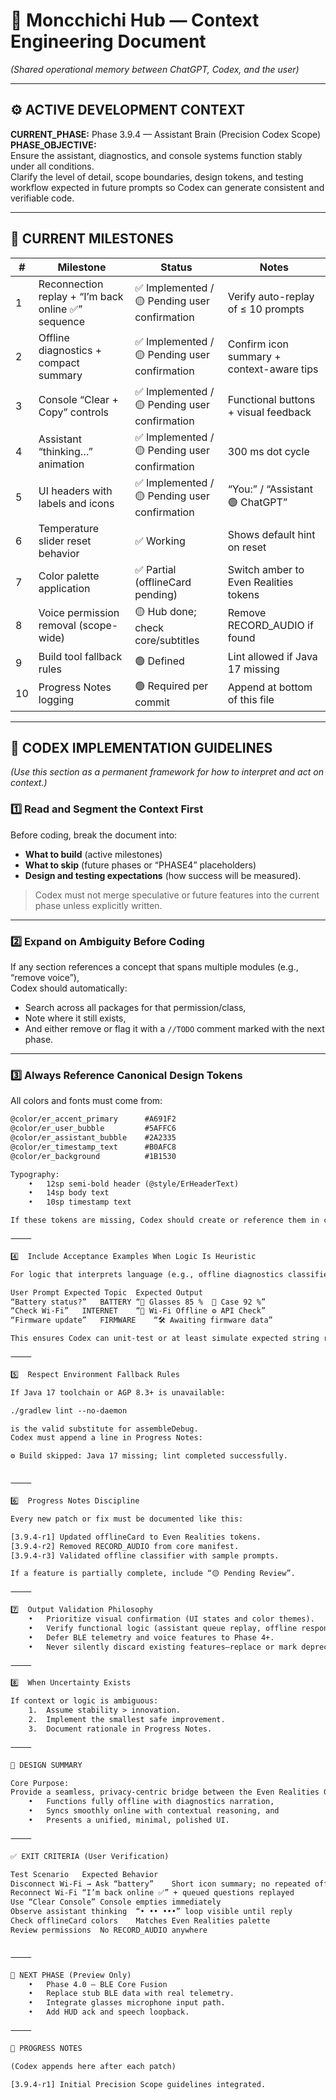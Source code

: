 # 🧠 Moncchichi Hub — Context Engineering Document  
*(Shared operational memory between ChatGPT, Codex, and the user)*  

---

## ⚙️ ACTIVE DEVELOPMENT CONTEXT  
**CURRENT_PHASE:** Phase 3.9.4 — Assistant Brain (Precision Codex Scope)  
**PHASE_OBJECTIVE:**  
Ensure the assistant, diagnostics, and console systems function stably under all conditions.  
Clarify the level of detail, scope boundaries, design tokens, and testing workflow expected in future prompts so Codex can generate consistent and verifiable code.

---

## 🧩 CURRENT MILESTONES  
| # | Milestone | Status | Notes |
|---|------------|--------|-------|
| 1 | Reconnection replay + “I’m back online ✅” sequence | ✅ Implemented / 🟡 Pending user confirmation | Verify auto-replay of ≤ 10 prompts |
| 2 | Offline diagnostics + compact summary | ✅ Implemented / 🟡 Pending user confirmation | Confirm icon summary + context-aware tips |
| 3 | Console “Clear + Copy” controls | ✅ Implemented / 🟡 Pending user confirmation | Functional buttons + visual feedback |
| 4 | Assistant “thinking…” animation | ✅ Implemented / 🟡 Pending user confirmation | 300 ms dot cycle |
| 5 | UI headers with labels and icons | ✅ Implemented / 🟡 Pending user confirmation | “You:” / “Assistant 🟢 ChatGPT” |
| 6 | Temperature slider reset behavior | ✅ Working | Shows default hint on reset |
| 7 | Color palette application | ✅ Partial (offlineCard pending) | Switch amber to Even Realities tokens |
| 8 | Voice permission removal (scope-wide) | 🟡 Hub done; check core/subtitles | Remove RECORD_AUDIO if found |
| 9 | Build tool fallback rules | 🟢 Defined | Lint allowed if Java 17 missing |
| 10 | Progress Notes logging | 🟢 Required per commit | Append at bottom of this file |

---

## 🧠 CODEX IMPLEMENTATION GUIDELINES  
*(Use this section as a permanent framework for how to interpret and act on context.)*

### 1️⃣  **Read and Segment the Context First**  
Before coding, break the document into:
- **What to build** (active milestones)  
- **What to skip** (future phases or “PHASE4” placeholders)  
- **Design and testing expectations** (how success will be measured).  

> Codex must not merge speculative or future features into the current phase unless explicitly written.

---

### 2️⃣  **Expand on Ambiguity Before Coding**  
If any section references a concept that spans multiple modules (e.g., “remove voice”),  
Codex should automatically:
- Search across all packages for that permission/class,  
- Note where it still exists,  
- And either remove or flag it with a `//TODO` comment marked with the next phase.

---

### 3️⃣  **Always Reference Canonical Design Tokens**  
All colors and fonts must come from:
```xml
@color/er_accent_primary      #A691F2  
@color/er_user_bubble         #5AFFC6  
@color/er_assistant_bubble    #2A2335  
@color/er_timestamp_text      #B0AFC8  
@color/er_background          #1B1530  

Typography:
	•	12sp semi-bold header (@style/ErHeaderText)
	•	14sp body text
	•	10sp timestamp text

If these tokens are missing, Codex should create or reference them in core/res/values/colors.xml and styles.xml.

⸻

4️⃣  Include Acceptance Examples When Logic Is Heuristic

For logic that interprets language (e.g., offline diagnostics classifier), always provide examples:

User Prompt	Expected Topic	Expected Output
“Battery status?”	BATTERY	“🔋 Glasses 85 %  💼 Case 92 %”
“Check Wi-Fi”	INTERNET	“📶 Wi-Fi Offline ⚙️ API Check”
“Firmware update”	FIRMWARE	“🛠 Awaiting firmware data”

This ensures Codex can unit-test or at least simulate expected string results.

⸻

5️⃣  Respect Environment Fallback Rules

If Java 17 toolchain or AGP 8.3+ is unavailable:

./gradlew lint --no-daemon

is the valid substitute for assembleDebug.
Codex must append a line in Progress Notes:

⚙️ Build skipped: Java 17 missing; lint completed successfully.


⸻

6️⃣  Progress Notes Discipline

Every new patch or fix must be documented like this:

[3.9.4-r1] Updated offlineCard to Even Realities tokens.  
[3.9.4-r2] Removed RECORD_AUDIO from core manifest.  
[3.9.4-r3] Validated offline classifier with sample prompts.  

If a feature is partially complete, include “🟡 Pending Review”.

⸻

7️⃣  Output Validation Philosophy
	•	Prioritize visual confirmation (UI states and color themes).
	•	Verify functional logic (assistant queue replay, offline responses).
	•	Defer BLE telemetry and voice features to Phase 4+.
	•	Never silently discard existing features—replace or mark deprecated.

⸻

8️⃣  When Uncertainty Exists

If context or logic is ambiguous:
	1.	Assume stability > innovation.
	2.	Implement the smallest safe improvement.
	3.	Document rationale in Progress Notes.

⸻

🧾 DESIGN SUMMARY

Core Purpose:
Provide a seamless, privacy-centric bridge between the Even Realities G1 glasses and an intelligent assistant that:
	•	Functions fully offline with diagnostics narration,
	•	Syncs smoothly online with contextual reasoning, and
	•	Presents a unified, minimal, polished UI.

⸻

✅ EXIT CRITERIA (User Verification)

Test Scenario	Expected Behavior
Disconnect Wi-Fi → Ask “battery”	Short icon summary; no repeated offline paragraph
Reconnect Wi-Fi	“I’m back online ✅” + queued questions replayed
Use “Clear Console”	Console empties immediately
Observe assistant thinking	“• •• •••” loop visible until reply
Check offlineCard colors	Matches Even Realities palette
Review permissions	No RECORD_AUDIO anywhere


⸻

🔮 NEXT PHASE (Preview Only)
	•	Phase 4.0 — BLE Core Fusion
	•	Replace stub BLE data with real telemetry.
	•	Integrate glasses microphone input path.
	•	Add HUD ack and speech loopback.

⸻

📄 PROGRESS NOTES

(Codex appends here after each patch)

[3.9.4-r1] Initial Precision Scope guidelines integrated.  